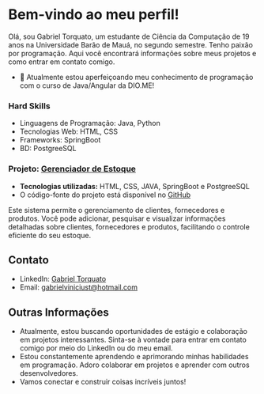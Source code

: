 # Bem-vindo ao meu perfil!

Olá, sou Gabriel Torquato, um estudante de Ciência da Computação de 19 anos na Universidade Barão de Mauá, no segundo semestre. Tenho paixão por programação. Aqui você encontrará informações sobre meus projetos e como entrar em contato comigo.

- 🌱 Atualmente estou aperfeiçoando meu conhecimento de programação com o curso de Java/Angular da DIO.ME!

### Hard Skills

- Linguagens de Programação: Java, Python
- Tecnologias Web: HTML, CSS
- Frameworks: SpringBoot
- BD: PostgreeSQL

### Projeto: [Gerenciador de Estoque](https://github.com/gabrieltorquat0/funtec-java-projeto-controleDeEstoque)

- **Tecnologias utilizadas:** HTML, CSS, JAVA, SpringBoot e PostgreeSQL
- O código-fonte do projeto está disponível no [GitHub](https://github.com/gabrieltorquat0/funtec-java-projeto-controleDeEstoque)

Este sistema permite o gerenciamento de clientes, fornecedores e produtos. Você pode adicionar, pesquisar e visualizar informações detalhadas sobre clientes, fornecedores e produtos, facilitando o controle eficiente do seu estoque.

## Contato

- LinkedIn: [Gabriel Torquato](https://www.linkedin.com/in/gabriel-vinicius-torquato/)
- Email: [gabrielviniciust@hotmail.com](mailto:gabrielviniciust@hotmail.com)

## Outras Informações

- Atualmente, estou buscando oportunidades de estágio e colaboração em projetos interessantes. Sinta-se à vontade para entrar em contato comigo por meio do LinkedIn ou do meu email.
- Estou constantemente aprendendo e aprimorando minhas habilidades em programação. Adoro colaborar em projetos e aprender com outros desenvolvedores.
- Vamos conectar e construir coisas incríveis juntos!
